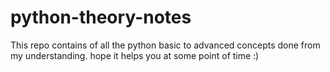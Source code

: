 # python-theory-notes
This repo contains of all the python basic to advanced concepts done from my understanding. hope it helps you at some point of time :)
